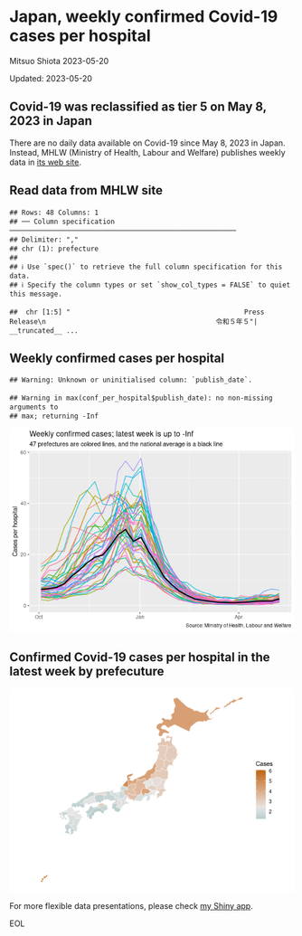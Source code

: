 Japan, weekly confirmed Covid-19 cases per hospital
================
Mitsuo Shiota
2023-05-20

Updated: 2023-05-20

## Covid-19 was reclassified as tier 5 on May 8, 2023 in Japan

There are no daily data available on Covid-19 since May 8, 2023 in
Japan. Instead, MHLW (Ministry of Health, Labour and Welfare) publishes
weekly data in [its web
site](https://www.mhlw.go.jp/stf/seisakunitsuite/bunya/0000121431_00432.html).

## Read data from MHLW site

    ## Rows: 48 Columns: 1
    ## ── Column specification ────────────────────────────────────────────────────────
    ## Delimiter: ","
    ## chr (1): prefecture
    ## 
    ## ℹ Use `spec()` to retrieve the full column specification for this data.
    ## ℹ Specify the column types or set `show_col_types = FALSE` to quiet this message.

    ##  chr [1:5] "                                           Press Release\n                                          令和５年５"| __truncated__ ...

## Weekly confirmed cases per hospital

    ## Warning: Unknown or uninitialised column: `publish_date`.

    ## Warning in max(conf_per_hospital$publish_date): no non-missing arguments to
    ## max; returning -Inf

![](Japan_wk_files/figure-gfm/conf_per_hospital-1.png)<!-- -->

## Confirmed Covid-19 cases per hospital in the latest week by prefecuture

![](Japan_wk_files/figure-gfm/conf_per_hospital_last-1.png)<!-- -->

For more flexible data presentations, please check [my Shiny
app](https://mitsuoxv.shinyapps.io/covid/).

EOL
